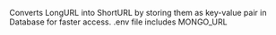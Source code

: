 Converts LongURL into ShortURL by storing them as key-value pair in Database for faster access.
.env file includes MONGO_URL
